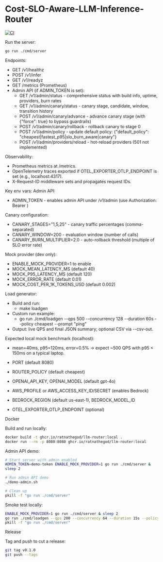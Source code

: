 # Cost-SLO-Aware-LLM-Inference-Router

[![CI](https://github.com/ratnathegod/Cost-SLO-Aware-LLM-Inference-Router/actions/workflows/go-ci.yml/badge.svg)](https://github.com/ratnathegod/Cost-SLO-Aware-LLM-Inference-Router/actions/workflows/go-ci.yml)

Run the server:

```bash
go run ./cmd/server
```

Endpoints:
- GET /v1/healthz
- POST /v1/infer
- GET /v1/readyz
- GET /metrics (Prometheus)
- Admin API (if ADMIN_TOKEN is set):
  - GET /v1/admin/status - comprehensive status with build info, uptime, providers, burn rates
  - GET /v1/admin/canary/status - canary stage, candidate, window, transition history
  - POST /v1/admin/canary/advance - advance canary stage (with {"force": true} to bypass guardrails)
  - POST /v1/admin/canary/rollback - rollback canary to stage 0
  - POST /v1/admin/policy - update default policy: {"default_policy": "cheapest|fastest_p95|slo_burn_aware|canary"}
  - POST /v1/admin/providers/reload - hot-reload providers (501 not implemented)

Observability:
- Prometheus metrics at /metrics.
- OpenTelemetry traces exported if OTEL_EXPORTER_OTLP_ENDPOINT is set (e.g., localhost:4317).
- X-Request-ID middleware sets and propagates request IDs.

Key env vars:
Admin API:
- ADMIN_TOKEN - enables admin API under /v1/admin (use Authorization: Bearer <token>)

Canary configuration:
- CANARY_STAGES="1,5,25" - canary traffic percentages (comma-separated)
- CANARY_WINDOW=200 - evaluation window (number of calls)
- CANARY_BURN_MULTIPLIER=2.0 - auto-rollback threshold (multiple of SLO error rate)

Mock provider (dev only):
- ENABLE_MOCK_PROVIDER=1 to enable
- MOCK_MEAN_LATENCY_MS (default 40)
- MOCK_P95_LATENCY_MS (default 120)
- MOCK_ERROR_RATE (default 0.01)
- MOCK_COST_PER_1K_TOKENS_USD (default 0.002)

Load generator:
- Build and run:
	- make loadgen
- Custom run example:
	- go run ./cmd/loadgen --qps 500 --concurrency 128 --duration 60s --policy cheapest --prompt "ping"
- Output: live QPS and final JSON summary; optional CSV via --csv-out.

Expected local mock benchmark (localhost):
- mean=40ms, p95=120ms, error=0.5% -> expect ~500 QPS with p95 < 150ms on a typical laptop.

- PORT (default 8080)
- ROUTER_POLICY (default cheapest)
- OPENAI_API_KEY, OPENAI_MODEL (default gpt-4o)
- AWS_PROFILE or AWS_ACCESS_KEY_ID/SECRET (enables Bedrock)
- BEDROCK_REGION (default us-east-1), BEDROCK_MODEL_ID
- OTEL_EXPORTER_OTLP_ENDPOINT (optional)

Docker

Build and run locally:

```bash
docker build -t ghcr.io/ratnathegod/llm-router:local .
docker run --rm -p 8080:8080 ghcr.io/ratnathegod/llm-router:local
```

Admin API demo:

```bash
# Start server with admin enabled
ADMIN_TOKEN=demo-token ENABLE_MOCK_PROVIDER=1 go run ./cmd/server &
sleep 2

# Run admin API demo
./demo-admin.sh

# Clean up
pkill -f "go run ./cmd/server"
```

Smoke test locally:

```bash
ENABLE_MOCK_PROVIDER=1 go run ./cmd/server & sleep 2
go run ./cmd/loadgen --qps 200 --concurrency 64 --duration 15s --policy cheapest --prompt "ping"
pkill -f "go run ./cmd/server"
```

Release

Tag and push to cut a release:

```bash
git tag v0.1.0
git push --tags
```

